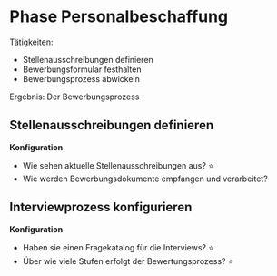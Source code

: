 # Phase Personalbeschaffung

Tätigkeiten:

* Stellenausschreibungen definieren 
* Bewerbungsformular festhalten
* Bewerbungsprozess abwickeln

Ergebnis: Der Bewerbungsprozess

## Stellenausschreibungen definieren 

**Konfiguration**

- Wie sehen aktuelle Stellenausschreibungen aus?  ⭐
- Wie werden Bewerbungsdokumente empfangen und verarbeitet?


## Interviewprozess konfigurieren

**Konfiguration**

- Haben sie einen Fragekatalog für die Interviews?  ⭐
- Über wie viele Stufen erfolgt der Bewertungsprozess?  ⭐
